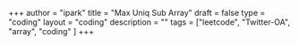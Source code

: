 +++
author = "ipark"
title = "Max Uniq Sub Array"
draft =  false
type = "coding"
layout = "coding"
description = ""
tags = ["leetcode", "Twitter-OA", "array", "coding"
]
+++
<script src="https://gist.github.com/ipark-CS/8bf78d5ff79092603c51b83244662d4b.js"></script>
